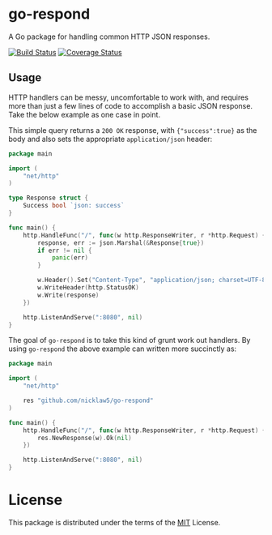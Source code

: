 # go-respond

A Go package for handling common HTTP JSON responses.

[![Build Status](https://travis-ci.org/nicklaw5/go-respond.svg?branch=master)](https://travis-ci.org/nicklaw5/go-respond) [![Coverage Status](https://coveralls.io/repos/github/nicklaw5/go-respond/badge.svg)](https://coveralls.io/github/nicklaw5/go-respond)

## Usage

HTTP handlers can be messy, uncomfortable to work with, and requires more than just a few lines of code to accomplish a basic JSON response. Take the below example as one case in point.

This simple query returns a `200 OK` response, with `{"success":true}` as the body and also sets the appropriate `application/json` header:

```go
package main

import (
	"net/http"
)

type Response struct {
    Success bool `json: success`
}

func main() {
	http.HandleFunc("/", func(w http.ResponseWriter, r *http.Request) {
        response, err := json.Marshal(&Response{true})
        if err != nil {
            panic(err)
        }

        w.Header().Set("Content-Type", "application/json; charset=UTF-8")
        w.WriteHeader(http.StatusOK)
        w.Write(response)
	})

	http.ListenAndServe(":8080", nil)
}
```

The goal of `go-respond` is to take this kind of grunt work out handlers. By using `go-respond` the above example can written more succinctly as:

```go
package main

import (
	"net/http"

	res "github.com/nicklaw5/go-respond"
)

func main() {
	http.HandleFunc("/", func(w http.ResponseWriter, r *http.Request) {
		res.NewResponse(w).Ok(nil)
	})

	http.ListenAndServe(":8080", nil)
}
```

# License

This package is distributed under the terms of the [MIT](LICENSE) License.
